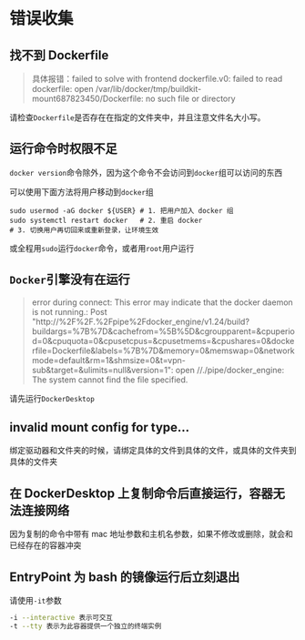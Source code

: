 # 错误收集
<p id="69CmHXXmzobNt1VXTK8EUp">

## 找不到 Dockerfile

</p>

<p id="tsPkEKJ8E7w3zUfYNKdoQ">

> 具体报错：failed to solve with frontend dockerfile.v0: failed to read dockerfile: open /var/lib/docker/tmp/buildkit-mount687823450/Dockerfile: no such file or directory

</p>

<p id="mifvRNw9WWj4tyt34K4eu5">

请检查`Dockerfile`是否存在在指定的文件夹中，并且注意文件名大小写。

</p>

<p id="3bPpBGyxroHqYLvpySggSs">

## 运行命令时权限不足

</p>

<p id="3AH8LGTBCBmTYKNCpTc6yJ">

`docker version`命令除外，因为这个命令不会访问到`docker`组可以访问的东西

</p>

<p id="iGwd5aW2krm2z5voynK6AK">

可以使用下面方法将用户移动到`docker`组

</p>

<p id="2deAPNvEqV1tK618DhzbrC">

```plaintext
sudo usermod -aG docker ${USER} # 1. 把用户加入 docker 组
sudo systemctl restart docker   # 2. 重启 docker
# 3. 切换用户再切回来或重新登录，让环境生效
```


</p>

<p id="ecae19CRqotrXVaqpo7Rwy">

或全程用`sudo`运行`docker`命令，或者用`root`用户运行

</p>

<p id="pRxdSe45mt1FncY5gDAW7s">

## `Docker`引擎没有在运行

</p>

<p id="q4pVEQpeWj6WCjV9pwX9zR">

> error during connect: This error may indicate that the docker daemon is not running.: Post "http://%2F%2F.%2Fpipe%2Fdocker_engine/v1.24/build?buildargs=%7B%7D&cachefrom=%5B%5D&cgroupparent=&cpuperiod=0&cpuquota=0&cpusetcpus=&cpusetmems=&cpushares=0&dockerfile=Dockerfile&labels=%7B%7D&memory=0&memswap=0&networkmode=default&rm=1&shmsize=0&t=vpn-sub&target=&ulimits=null&version=1": open //./pipe/docker_engine: The system cannot find the file specified.

</p>

<p id="tPQSfKr5Ze3ECqjUJbL2Bj">

请先运行`DockerDesktop`

</p>

<p id="5DGBTMxGtyXbfcDKJjDQ8z">

## invalid mount config for type...

</p>

<p id="6VChwggSHbYfeumc1yJur3">

绑定驱动器和文件夹的时候，请绑定具体的文件到具体的文件，或具体的文件夹到具体的文件夹

</p>

<p id="4c1GQeDChvGg66UujyN4so">

## 在 DockerDesktop 上复制命令后直接运行，容器无法连接网络

</p>

<p id="fQHbXDCwPyWyMmzpXcNjEW">

因为复制的命令中带有 mac 地址参数和主机名参数，如果不修改或删除，就会和已经存在的容器冲突

</p>

<p id="9byP6ukL2PLzDTqzXrhhMB">

## EntryPoint 为 bash 的镜像运行后立刻退出

</p>

<p id="mnhYRY5uejPzvsAuBJpMrf">

请使用`-it`参数

</p>

<p id="fg8MWULipYNaLtyUhfXD4v">

```Bash
-i --interactive 表示可交互
-t --tty 表示为此容器提供一个独立的终端实例
```


</p>

<p id="9oMtfVJSLdhAwfddMRrSFo">



</p>

<p id="wcXdDZ8npm7eMHJSE6TXA9">



</p>
